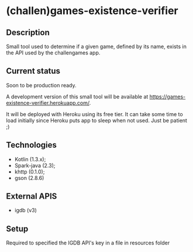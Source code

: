 # (challen)games-existence-verifier

## Description
Small tool used to determine if a given game, defined by its name, exists in the API used by the challengames app.

## Current status
Soon to be production ready.

A development version of this small tool will be available at https://games-existence-verifier.herokuapp.com/.

It will be deployed with Heroku using its free tier. It can take some time to load initially since Heroku puts app to sleep when not used. Just be patient ;)

## Technologies
  - Kotlin (1.3.x);
  - Spark-java (2.3);
  - khttp (0.1.0);
  - gson (2.8.6)

## External APIS
- igdb (v3)

## Setup
Required to specified the IGDB API's key in a file in resources folder

